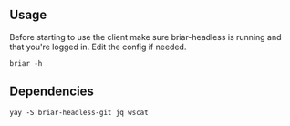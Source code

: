 ## Usage
Before starting to use the client make sure briar-headless is running and that you're logged in.
Edit the config if needed.
``` 
briar -h 
```
## Dependencies
```
yay -S briar-headless-git jq wscat
``` 
